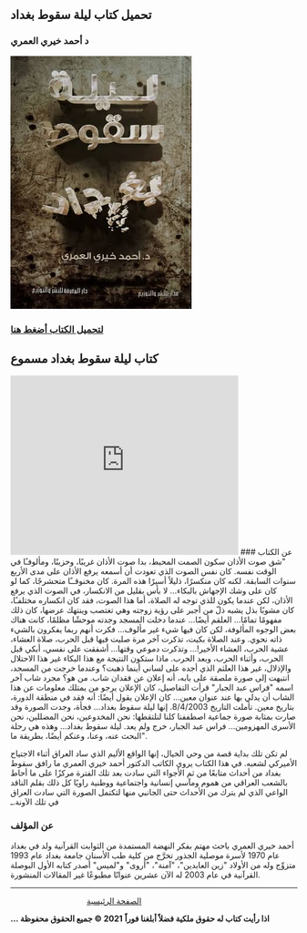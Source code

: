 ## تحميل كتاب ليلة سقوط بغداد
### د أحمد خيري العمري
![](https://raw.githubusercontent.com/iqraa4u/iqraa4u.github.io/main/images%20(43).jpeg)

### [لتحميل الكتاب أضغط هنا ](https://github.com/iqraa4u/iqraa4u.github.io/raw/main/%D9%84%D9%8A%D9%84%D8%A9%20%D8%B3%D9%82%D9%88%D8%B7%20%D8%A8%D8%BA%D8%AF%D8%A7%D8%AF%20%D8%A3%D8%AD%D9%85%D8%AF%20%D8%AE%D9%8A%D8%B1%D9%8A%20%D8%A7%D9%84%D8%B9%D9%85%D8%B1%D9%8A%20%23%D9%81%D9%88%D8%B1_%D8%B1%D9%8A%D8%AF.pdf)
##  كتاب ليلة سقوط بغداد مسموع     
<iframe width="400" height="315" src="https://www.youtube.com/embed/yIlJx1Qnk40" title="YouTube video player" frameborder="0" allow="accelerometer; autoplay; clipboard-write; encrypted-media; gyroscope; picture-in-picture" allowfullscreen></iframe>
### عن الكتاب 
"شق صوت الأذان سكون الصمت المحيط، بدا صوت الأذان غريبًا، وحزينًا، ومألوفـًا في الوقت نفسه. كان نفس الصوت الذي تعودت أن أسمعه يرفع الأذان على مدى الأربع سنوات السابقة. لكنه كان منكسرًا، ذليلاً أسيرًا هذه المرة. كان مخنوقــًا متحشرجًا، كما لو كان على وشك الإجهاش بالبكاء... لا بأس بقليل من الانكسار، في الصوت الذي يرفع الأذان، لكن عندما يكون للذي توجه له الصلاة، أما هذا الصوت، فقد كان انكساره مختلفـًا، كان مشوبًا بذل يشبه ذلّ من أجبر على رؤية زوجته وهي تغتصب وينتهك عرضها، كان ذلك مفهومًا تمامًا... العلقم أيضًا... عندما دخلت المسجد وجدته موحشًا مظلمًا، كانت هناك بعض الوجوه المألوفة، لكن كان فيها شيء غير مألوف... فكرت أنهم ربما يفكرون بالشيء ذاته نحوي. وعند الصلاة بكيت، تذكرت آخر مرة صليت فيها قبل الحرب، صلاة العشاء، عشية الحرب، العشاء الأخير!... وتذكرت دموعي وقتها... أشفقت على نفسي، أبكي قبل الحرب، وأثناء الحرب، وبعد الحرب. ماذا ستكون النتيجة مع هذا البكاء غير هذا الاحتلال والإذلال، غير هذا العلثم الذي أجده على لساني أينما ذهبت؟ وعندما خرجت من المسجد، انتبهت إلى صورة ملصقة على بابه، أنه إعلان عن فقدان شاب. من هو؟ مجرد شاب آخر اسمه "فراس عبد الجبار" قرأت التفاصيل، كان الإعلان يرجو من يمتلك معلومات عن هذا الشاب أن يدلي بها عند عنوان معين... كان الإعلان يقول أيضًا: أنه فقد في منطقة الدورة، بتاريخ معين. تأملت التاريخ 8/4/2003. إنها ليلة سقوط بغداد... فجأة، وجدت الصورة وقد صارت بمثابة صورة جماعية اصطففنا كلنا لنلتقطها: نحن المخدوعين، نحن المضللين، نحن الأسرى المهزومين... فراس عبد الجبار، خرج ولم يعد. ليلة سقوط بغداد... وهذه هي رحلة البحث عنه، وعنا، وعنكم أيضًا، بطريقة ما".

لم تكن تلك بداية قصة من وحي الخيال، إنها الواقع الأليم الذي ساد العراق أثناء الاجتياح الأميركي لشعبه. في هذا الكتاب يروي الكاتب الدكتور أحمد خيري العمري ما رافق سقوط بغداد من أحداث متابعًا من ثم الأجواء التي سادت بعد تلك الفترة مركزًا على ما أحاط بالشعب العراقي من هموم ومآسي إنسانية واجتماعية ووطنية راويًا كل ذلك بقلم الناقد الواعي الذي لم يترك من الأحداث حتى الجانبي منها لتكتمل الصورة التي سادت العراق في تلك الآونة.ـ
### عن المؤلف 
أحمد خيري العمري باحث مهتم بفكر النهضة المستمدة من الثوابت القرآنية ولد في بغداد عام 1970 لأسرة موصلية الجذور تخرَّج من كلية طب الأسنان جامعة بغداد عام 1993 متزوِّج وله من الأولاد "زين العابدين"، "آمنة"، "أروى" و"لميس" أصدر كتابه الأول البوصلة القرآنية في عام 2003 له الآن عشرين عنوانًا مطبوعًا غير المقالات المنشورة.
  


------
&nbsp; &nbsp; &nbsp; &nbsp; &nbsp; &nbsp; &nbsp; &nbsp;&nbsp;&nbsp; &nbsp; &nbsp; &nbsp; &nbsp; &nbsp; &nbsp; &nbsp; &nbsp;   [ الصفحة الرئيسية ](https://iqraa4u.me/)   

**... اذا رأيت كتاب له حقوق ملكية فضلاً أبلغنا فوراً**
**2021 © جميع الحقوق محفوظة**
